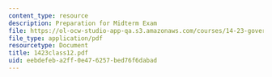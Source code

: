 ```yaml
---
content_type: resource
description: Preparation for Midterm Exam
file: https://ol-ocw-studio-app-qa.s3.amazonaws.com/courses/14-23-government-regulation-of-industry-spring-2003/eebdefeba2ff0e476257bed76f6dabad_1423class12.pdf
file_type: application/pdf
resourcetype: Document
title: 1423class12.pdf
uid: eebdefeb-a2ff-0e47-6257-bed76f6dabad
---
```

